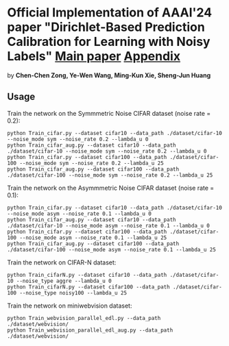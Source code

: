 # Official Implementation of AAAI'24 paper "Dirichlet-Based Prediction Calibration for Learning with Noisy Labels" [Main paper](https://github.com/chenchenzong/DPC/blob/main/AAAI2024_DPC_appendix.pdf) [Appendix](https://github.com/chenchenzong/DPC/blob/main/AAAI2024_DPC_appendix.pdf)

by **Chen-Chen Zong, Ye-Wen Wang, Ming-Kun Xie, Sheng-Jun Huang**

## Usage

Train the network on the Symmmetric Noise CIFAR dataset (noise rate = 0.2):

```
python Train_cifar.py --dataset cifar10 --data_path ./dataset/cifar-10 --noise_mode sym --noise_rate 0.2 --lambda_u 0
python Train_cifar_aug.py --dataset cifar10 --data_path ./dataset/cifar-10 --noise_mode sym --noise_rate 0.2 --lambda_u 0
python Train_cifar.py --dataset cifar100 --data_path ./dataset/cifar-100 --noise_mode sym --noise_rate 0.2 --lambda_u 25
python Train_cifar_aug.py --dataset cifar100 --data_path ./dataset/cifar-100 --noise_mode sym --noise_rate 0.2 --lambda_u 25
```

Train the network on the Asymmmetric Noise CIFAR dataset (noise rate = 0.1):

```
python Train_cifar.py --dataset cifar10 --data_path ./dataset/cifar-10 --noise_mode asym --noise_rate 0.1 --lambda_u 0
python Train_cifar_aug.py --dataset cifar10 --data_path ./dataset/cifar-10 --noise_mode asym --noise_rate 0.1 --lambda_u 0
python Train_cifar.py --dataset cifar100 --data_path ./dataset/cifar-100 --noise_mode asym --noise_rate 0.1 --lambda_u 25
python Train_cifar_aug.py --dataset cifar100 --data_path ./dataset/cifar-100 --noise_mode asym --noise_rate 0.1 --lambda_u 25
```

Train the network on CIFAR-N dataset:

```
python Train_cifarN.py --dataset cifar10 --data_path ./dataset/cifar-10 --noise_type aggre --lambda_u 0
python Train_cifarN.py --dataset cifar100 --data_path ./dataset/cifar-100 --noise_type noisy100 --lambda_u 25
```

Train the network on miniwebvision dataset:

```
python Train_webvision_parallel_edl.py --data_path ./dataset/webvision/
python Train_webvision_parallel_edl_aug.py --data_path ./dataset/webvision/
```



